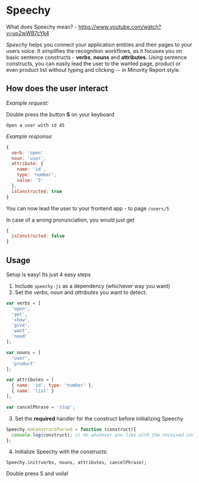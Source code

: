 # Speechy

What does Speechy mean? - https://www.youtube.com/watch?v=uo2wWB7cYk4

_Speechy_ helps you connect your application entities and their pages to your users voice. It simplifies the recognition workflows, as it focuses you on basic sentence constructs - **verbs**, **nouns** and **attributes**. Using sentence constructs, you can easily lead the user to the wanted page, product or even product list without typing and clicking -- in Minority Report style.

## How does the user interact

_Example request:_

Double press the button **S** on your keyboard

`Open a user with id 45`

_Example response:_ 

```javascript
{ 
  verb: 'open'
  noun: 'user',
  attribute: {
    name: 'id',
    type: 'number',
    value: '5'
  },
  isConstructed: true
}
```

You can now lead the user to your frontend app - to page `/users/5`

In case of a wrong pronunciation, you would just get
```javascript
{ 
  isConstructed: false
}
```

## Usage

Setup is easy! Its just 4 easy steps

1. Include `speechy.js` as a dependency (whichever way you want)
2. Set the *verbs*, *noun* and *attributes* you want to detect:

```javascript
var verbs = [
  'open',
  'get',
  'show',
  'give',
  'want',
  'need'
];

var nouns = [
  'user',
  'product'
];

var attributes = [
  { name: 'id', type: 'number' },
  { name: 'list' }
];

var cancelPhrase = 'stop';
```

3. Set the **required** handler for the construct before initializing Speechy

```javascript
Speechy.onConstructParsed = function (construct){
  console.log(construct); // do whatever you like with the received construct
};
```

4. Initialize Speechy with the constructs:

`Speechy.init(verbs, nouns, attributes, cancelPhrase);`

Double press S and voila!